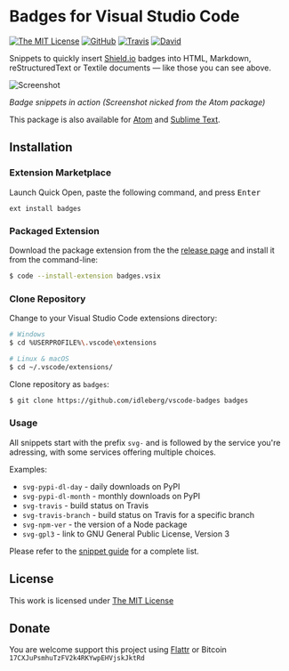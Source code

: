 # Badges for Visual Studio Code

[![The MIT License](https://img.shields.io/badge/license-MIT-orange.svg?style=flat-square)](http://opensource.org/licenses/MIT)
[![GitHub](https://img.shields.io/github/release/idleberg/vscode-badges.svg?style=flat-square)](https://github.com/idleberg/vscode-badges/releases)
[![Travis](https://img.shields.io/travis/idleberg/vscode-badges.svg?style=flat-square)](https://travis-ci.org/idleberg/vscode-badges)
[![David](https://img.shields.io/david/dev/idleberg/vscode-badges.svg?style=flat-square)](https://david-dm.org/idleberg/vscode-badges?type=dev)

Snippets to quickly insert [Shield.io](http://shields.io) badges into HTML, Markdown, reStructuredText or Textile documents — like those you can see above.

![Screenshot](https://raw.githubusercontent.com/idleberg/vscode-badges/master/screenshot.gif)

*Badge snippets in action (Screenshot nicked from the Atom package)*

This package is also available for [Atom](https://github.com/idleberg/atom-badges) and [Sublime Text](https://github.com/idleberg/sublime-badges).

## Installation

### Extension Marketplace

Launch Quick Open, paste the following command, and press <kbd>Enter</kbd>

`ext install badges`

### Packaged Extension

Download the package extension from the the [release page](https://github.com/idleberg/vscode-badges/releases) and install it from the command-line:

```bash
$ code --install-extension badges.vsix
```

### Clone Repository

Change to your Visual Studio Code extensions directory:

```bash
# Windows
$ cd %USERPROFILE%\.vscode\extensions

# Linux & macOS
$ cd ~/.vscode/extensions/
```

Clone repository as `badges`:

```bash
$ git clone https://github.com/idleberg/vscode-badges badges
```

### Usage

All snippets start with the prefix `svg-` and is followed by the service you're adressing, with some services offering multiple choices.

Examples:

* `svg-pypi-dl-day` - daily downloads on PyPI
* `svg-pypi-dl-month` - monthly downloads on PyPI
* `svg-travis` - build status on Travis
* `svg-travis-branch` - build status on Travis for a specific branch
* `svg-npm-ver` - the version of a Node package
* `svg-gpl3` - link to GNU General Public License, Version 3

Please refer to the [snippet guide](snippets.md) for a complete list.

## License

This work is licensed under [The MIT License](https://opensource.org/licenses/MIT)

## Donate

You are welcome support this project using [Flattr](https://flattr.com/submit/auto?user_id=idleberg&url=https://github.com/idleberg/vscode-badges) or Bitcoin `17CXJuPsmhuTzFV2k4RKYwpEHVjskJktRd`

[ai]: http://www.androidicons.com
[brandico]: https://github.com/fontello/brandico.font
[cc]: https://github.com/cc-icons/cc-icons
[dashicons]: https://github.com/WordPress/dashicons
[devicons]: https://github.com/vorillaz/devicons
[ei]: https://github.com/outpunk/evil-icons
[el]: https://github.com/reduxframework/Elusive-Icons
[fa]: https://github.com/FortAwesome/Font-Awesome
[fi]: http://zurb.com/playground/foundation-icons
[fl]: https://github.com/Lukas-W/font-linux
[geomicon]: https://github.com/jxnblk/geomicons-open
[glyphicon]: https://getbootstrap.com/components/#glyphicons
[icono]: https://github.com/saeedalipoor/icono
[ion]: https://github.com/driftyco/ionicons
[line]: http://www.elegantthemes.com/blog/resources/how-to-use-and-embed-an-icon-font-on-your-website
[mdi]: https://github.com/Templarian/MaterialDesign-Webfont
[mfg]: https://github.com/MfgLabs/mfglabs-iconset
[mfizz]: https://github.com/fizzed/font-mfizz
[octicon]: https://github.com/github/octicons
[oi]: https://github.com/iconic/open-iconic
[openwebicons]: https://github.com/pfefferle/openwebicons
[pf]: https://github.com/vendocrat/PaymentFont
[ratchicon]: http://goratchet.com/components/#ratchicons
[st]: https://github.com/parkerbennett/stackicons
[typcn]: https://github.com/stephenhutchings/typicons.font
[ui]: http://semantic-ui.com/elements/icon.html
[wi]: https://github.com/erikflowers/weather-icons
[zmdi]: https://github.com/zavoloklom/material-design-iconic-font

